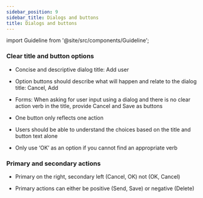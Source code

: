 ```yaml
---
sidebar_position: 9
sidebar_title: Dialogs and buttons
title: Dialogs and buttons
---
```


import Guideline from '@site/src/components/Guideline';


### Clear title and button options

- Concise and descriptive dialog title: Add user

- Option buttons should describe what will happen and relate to the dialog title: Cancel, Add

- Forms: When asking for user input using a dialog and there is no clear action verb in the title, provide Cancel and Save as buttons

- One button only reflects one action

- Users should be able to understand the choices based on the title and button text alone

- Only use ‘OK’ as an option if you cannot find an appropriate verb

<div class="d-flex flex-wrap">
<span class="m-2">
<Guideline do label='Title: Add user  / Buttons: Cancel, Add'></Guideline>
<Guideline do={false} label='Title: Add user  / Buttons: Cancel, OK'></Guideline>
</span>

<span class="m-2">
<Guideline do label='Title: Delete file  / Buttons: Cancel, Delete'></Guideline>
<Guideline do={false} label='Title: Are you sure  / Buttons: Cancel, Delete'></Guideline>
</span>

<span class="m-2">
<Guideline do label='Title: Edit details  / Buttons: Cancel, Save'></Guideline>
<Guideline do={false} label='Title: Edit details  / Buttons: Cancel, Edit'></Guideline>
</span>
</div>

### Primary and secondary actions

- Primary on the right, secondary left (Cancel, OK) not (OK, Cancel)

- Primary actions can either be positive (Send, Save) or negative (Delete)

<div class="d-flex flex-wrap">
<span class="m-2">
<Guideline do label='Cancel, Save'></Guideline>
<Guideline do={false} label='Save, Cancel'></Guideline>
</span>
</div>
